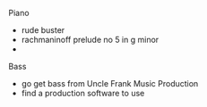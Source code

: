 





Piano
- rude buster
- rachmaninoff prelude no 5 in g minor
- 
Bass
- go get bass from Uncle Frank
Music Production
- find a production software to use